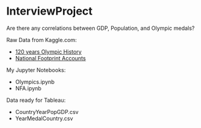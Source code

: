 # InterviewProject
Are there any correlations between GDP, Population, and Olympic medals?


Raw Data from Kaggle.com:  
-  [120 years Olympic History](https://www.kaggle.com/heesoo37/120-years-of-olympic-history-athletes-and-results)  
-  [National Footprint Accounts](https://www.kaggle.com/footprintnetwork/national-footprint-accounts-2018)  
  
  
My Jupyter Notebooks:  
-  Olympics.ipynb  
-  NFA.ipynb  
  
  
Data ready for Tableau:  
-  CountryYearPopGDP.csv  
-  YearMedalCountry.csv
